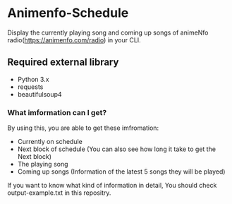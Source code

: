 # Animenfo-Schedule
Display the currently playing song and coming up songs of animeNfo radio(https://animenfo.com/radio) in your CLI.

## Required external library
- Python 3.x
- requests  
- beautifulsoup4

### What imformation can I get?
By using this, you are able to get these imfromation:  
 - Currently on schedule  
 - Next block of schedule (You can also see how long it take to get the Next block)  
 - The playing song
 - Coming up songs (Information of  the latest 5 songs they will be played)  
 
 If you want to know what kind of information in detail, You should check output-example.txt in this repositry.
 
